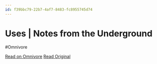 ```yaml
---
id: f39bbc79-22b7-4af7-8483-fc8955745d74
---
```


# Uses | Notes from the Underground
#Omnivore

[Read on Omnivore](https://omnivore.app/me/uses-notes-from-the-underground-190f34935f6)
[Read Original](https://notes.philomath.lol/page/uses)


